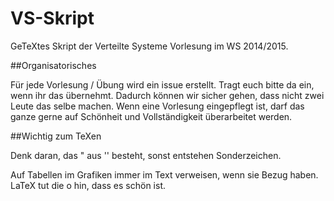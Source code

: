 VS-Skript
=========

GeTeXtes Skript der Verteilte Systeme Vorlesung im WS 2014/2015.


##Organisatorisches

Für jede Vorlesung / Übung wird ein issue erstellt. Tragt euch bitte da ein, wenn ihr das übernehmt. Dadurch können wir sicher gehen, dass nicht zwei Leute das selbe machen. Wenn eine Vorlesung eingepflegt ist, darf das ganze gerne auf Schönheit und Vollständigkeit überarbeitet werden.


##Wichtig zum TeXen

Denk daran, das " aus '' besteht, sonst entstehen Sonderzeichen.

Auf Tabellen im Grafiken immer im Text verweisen, wenn sie Bezug haben. LaTeX tut die o hin, dass es schön ist.

